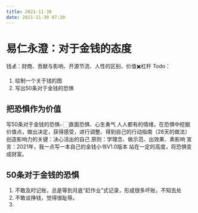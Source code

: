 ```yaml
---
title: 2021-11-30
date: 2021-11-30 07:20
---
```


# 易仁永澄：对于金钱的态度
钱💰：财商、贡献与影响、开源节流、人性的区别、价值✖️杠杆
Todo：
1. 绘制一个关于钱的图
2.  写出50条对于金钱的恐惧

## 把恐惧作为价值
写50条对于金钱的恐惧👉🏻直面恐惧、心生勇气
人人都有的情绪，在恐惧中挖掘价值点，做出决定，获得感受，进行调整、得到自己的行动指南（28天的做法）
创造影响力的关键：决心活出的自己
原则：学理念、做示范、出效果、素影响
宣言：2021年，我一点写一本自己的金钱小书V1.0版本
站在一定的高度，将恐惧变成财富。


## 50条对于金钱的恐惧

1. 不敢及时记账，总是等到月底“赶作业”式记录，形成很多坏账，不知去处
2. 不敢谈挣钱，觉得很耻辱。
3. 
